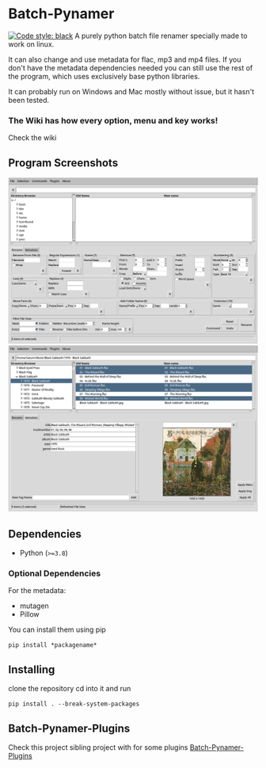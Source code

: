 # Batch-Pynamer
[![Code style: black](https://img.shields.io/badge/code%20style-black-000000.svg)](https://github.com/psf/black)
A purely python batch file renamer specially made to work on linux.

It can also change and use metadata for flac, mp3 and mp4 files. If you don't have the metadata dependencies needed you can still use the rest of the program, which uses exclusively base python libraries.

It can probably run on Windows and Mac mostly without issue, but it hasn't been tested.


### The Wiki has how every option, menu and key works!
Check the wiki

Program Screenshots
-------------------
![screenshot](/doc/BatchPynamer-Rename_Screen.png?raw=true "Program Screenshot for the Rename Tab")
![screenshot](/doc/BatchPynamer-Metadata_Screen.png?raw=true "Program Screenshot for the Metadata Tab")


Dependencies
------------
* Python (`>=3.8`)

### Optional Dependencies

For the metadata:

* mutagen
* Pillow

You can install them using pip
```
pip install *packagename*
```


Installing
----------

clone the repository
cd into it and run
```
pip install . --break-system-packages
```


Batch-Pynamer-Plugins
---------------------
Check this project sibling project with for some plugins [Batch-Pynamer-Plugins](https://github.com/Alejandro-Roldan/Batch-Pynamer-Plugins.git)
